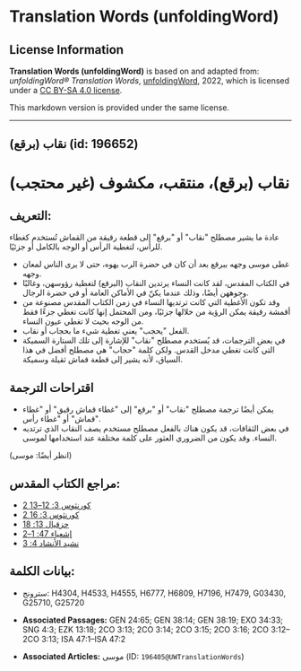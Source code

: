 # Translation Words (unfoldingWord)

## License Information

**Translation Words (unfoldingWord)** is based on and adapted from: _unfoldingWord® Translation Words_, [unfoldingWord](https://unfoldingword.org/utw), 2022, which is licensed under a [CC BY-SA 4.0 license](https://creativecommons.org/licenses/by-sa/4.0/legalcode.en).

This markdown version is provided under the same license.



--------------------------------

## نقاب (برقع) (id: 196652)

نقاب (برقع)، منتقب، مكشوف (غير محتجب)
=====================================

التعريف:
--------

عادة ما يشير مصطلح "نقاب" أو "برقع" إلى قطعة رقيقة من القماش تُستخدم كغطاء للرأس، لتغطية الرأس أو الوجه بالكامل أو جزئيًا.

* غطى موسى وجهه ببرقع بعد أن كان في حضرة الرب يهوه، حتى لا يرى الناس لمعان وجهه.
* في الكتاب المقدس، لقد كانت النساء يرتدين النقاب (البرقع) لتغطية رؤوسهن، وغالبًا وجوههن أيضًا، وذلك عندما يكنّ في الأماكن العامة أو في حضرة الرجال.
* وقد تكون الأغطية التي كانت ترتديها النساء في زمن الكتاب المقدس مصنوعة من أقمشة رقيقة يمكن الرؤية من خلالها جزئيًا، ومن المحتمل إنها كانت تغطي جزءًا فقط من الوجه بحيث لا تغطي عيون النساء.
* الفعل "يحجب" يعني تغطية شيء ما بحجاب أو نقاب.
* في بعض الترجمات، قد يُستخدم مصطلح "نقاب" للإشارة إلى تلك الستارة السميكة التي كانت تغطي مدخل القدس. ولكن كلمة "حجاب" هي مصطلح أفضل في هذا السياق، لأنه يشير إلى قطعة قماش ثقيلة وسميكة.

اقتراحات الترجمة
----------------

* يمكن أيضًا ترجمة مصطلح "نقاب" أو "برقع" إلى "غطاء قماش رقيق" أو "غطاء قماش" أو "غطاء رأس".
* في بعض الثقافات، قد يكون هناك بالفعل مصطلح مستخدم يصف النقاب الذي ترتديه النساء. وقد يكون من الضروري العثور على كلمة مختلفة عند استخدامها لموسى.

(انظر أيضًا: موسى)

مراجع الكتاب المقدس:
--------------------

* [2 كورنثوس 3: 12–13](https://ref.ly/2Cor3:12-2Cor3:13)
* [2 كورنثوس 3: 16](https://ref.ly/2Cor3:16)
* [حزقيال 13: 18](https://ref.ly/Ezek13:18)
* [إشعياء 47: 1–2](https://ref.ly/Isa47:1-Isa47:2)
* [نشيد الأنشاد 4: 3](https://ref.ly/Song4:3)

بيانات الكلمة:
--------------

* سترونج: H4304, H4533, H4555, H6777, H6809, H7196, H7479, G03430, G25710, G25720

* **Associated Passages:** GEN 24:65; GEN 38:14; GEN 38:19; EXO 34:33; SNG 4:3; EZK 13:18; 2CO 3:13; 2CO 3:14; 2CO 3:15; 2CO 3:16; 2CO 3:12–2CO 3:13; ISA 47:1–ISA 47:2
* **Associated Articles:** موسى (ID: `196405@UWTranslationWords`)

